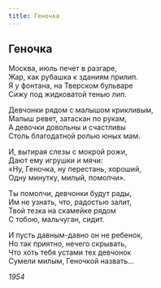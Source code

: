 ```yaml
---
title: Геночка
---
```

## Геночка

Москва, июль печет в разгаре,  
Жар, как рубашка к зданиям прилип.  
Я у фонтана, на Тверском бульваре  
Сижу под жидковатой тенью лип.

Девчонки рядом с малышом крикливым,  
Малыш ревет, затаскан по рукам,  
А девочки довольны и счастливы  
Столь благодатной ролью юных мам.

И, вытирая слезы с мокрой рожи,  
Дают ему игрушки и мячи:  
«Ну, Геночка, ну перестань, хороший,  
Одну минутку, милый, помолчи».

Ты помолчи, девчонки будут рады,  
Им не узнать, что, радостью залит,  
Твой тезка на скамейке рядом  
С тобою, мальчуган, сидит.

И пусть давным-давно он не ребенок,  
Но так приятно, нечего скрывать,  
Что хоть тебя устами тех девчонок  
Сумели милым, Геночкой назвать...

*1954*